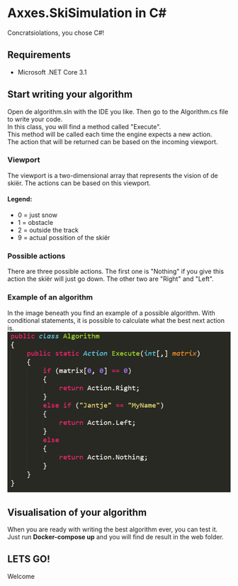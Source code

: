 # Axxes.SkiSimulation in C#
Concratsiolations, you chose C#!

## Requirements
* Microsoft .NET Core 3.1

## Start writing your algorithm
Open de algorithm.sln with the IDE you like. 
Then go to the Algorithm.cs file to write your code.  
In this class, you will find a method called "Execute".  
This method will be called each time the engine expects a new action.  
The action that will be returned can be based on the incoming viewport. 

### Viewport
The viewport is a two-dimensional array that represents the vision of de skiër. The actions can be based on this viewport.

#### Legend:
* 0 = just snow
* 1 = obstacle
* 2 = outside the track
* 9 = actual possition of the skiër

### Possible actions
There are three possible actions. The first one is "Nothing" if you give this action the skiër will just go down. The other two are "Right" and "Left".

### Example of an algorithm
In the image beneath you find an example of a possible algorithm.
With conditional statements, it is possible to calculate what the best next action is.  
![Example of algorithm](/img/Example_Csharp.PNG)

## Visualisation of your algorithm
When you are ready with writing the best algorithm ever, you can test it.
Just run **Docker-compose up** and you will find de result in the web folder.

## LETS GO!







Welcome
